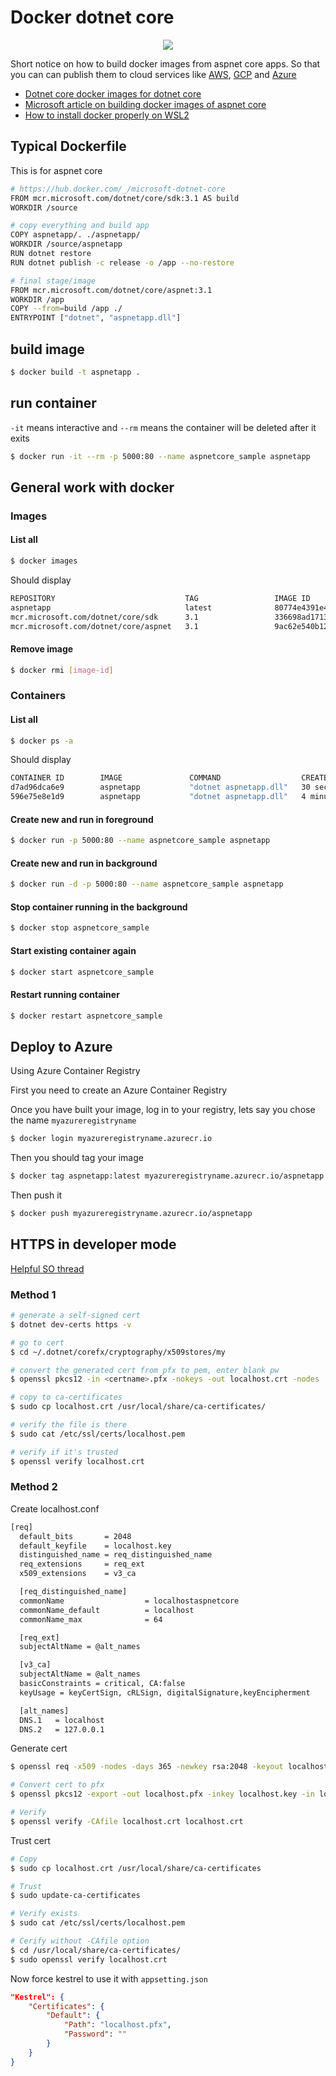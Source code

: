 # Docker dotnet core

<div class="separator" style="clear: both; text-align: center;"><img border="0" src="https://storage.googleapis.com/backslash-project.appspot.com/static/docker-dotnetcore.png"/></div>

Short notice on how to build docker images from aspnet core apps. So that you can can publish them to cloud services like [AWS](https://docs.aws.amazon.com/elasticbeanstalk/latest/dg/dotnet-core-tutorial.html), [GCP](https://cloud.google.com/appengine/docs/flexible/dotnet/quickstart) and [Azure](https://docs.microsoft.com/en-us/aspnet/core/host-and-deploy/azure-apps)

* [Dotnet core docker images for dotnet core](https://hub.docker.com/_/microsoft-dotnet-core)
* [Microsoft article on building docker images of aspnet core](https://docs.microsoft.com/en-us/aspnet/core/host-and-deploy/docker/building-net-docker-images)
* [How to install docker properly on WSL2](https://subhankarsarkar.com/wsl2-for-containerised-dot-net-core-development-using-docker/)

## Typical Dockerfile
This is for aspnet core
```bash
# https://hub.docker.com/_/microsoft-dotnet-core
FROM mcr.microsoft.com/dotnet/core/sdk:3.1 AS build
WORKDIR /source

# copy everything and build app
COPY aspnetapp/. ./aspnetapp/
WORKDIR /source/aspnetapp
RUN dotnet restore
RUN dotnet publish -c release -o /app --no-restore

# final stage/image
FROM mcr.microsoft.com/dotnet/core/aspnet:3.1
WORKDIR /app
COPY --from=build /app ./
ENTRYPOINT ["dotnet", "aspnetapp.dll"]
```

## build image
```sh
$ docker build -t aspnetapp .
```

## run container
`-it` means interactive and `--rm` means the container will be deleted after it exits
```sh
$ docker run -it --rm -p 5000:80 --name aspnetcore_sample aspnetapp
```

## General work with docker

### Images
#### List all
```sh
$ docker images
```

Should display 
```bash
REPOSITORY                             TAG                 IMAGE ID            CREATED             SIZE
aspnetapp                              latest              80774e4391e4        55 minutes ago      212MB
mcr.microsoft.com/dotnet/core/sdk      3.1                 336698ad1713        2 days ago          691MB
mcr.microsoft.com/dotnet/core/aspnet   3.1                 9ac62e540b12        2 days ago          207MB
```

#### Remove image
```sh
$ docker rmi [image-id]
```

### Containers
#### List all
```sh
$ docker ps -a
```
Should display
```bash
CONTAINER ID        IMAGE               COMMAND                  CREATED             STATUS                          PORTS                  NAMES
d7ad96dca6e9        aspnetapp           "dotnet aspnetapp.dll"   30 seconds ago      Up 30 seconds                   0.0.0.0:5000->80/tcp   aspnetcore_sample2
596e75e8e1d9        aspnetapp           "dotnet aspnetapp.dll"   4 minutes ago       Exited (0) About a minute ago                          aspnetcore_sample
```

#### Create new and run in foreground
```sh
$ docker run -p 5000:80 --name aspnetcore_sample aspnetapp
```

#### Create new and run in background
```sh
$ docker run -d -p 5000:80 --name aspnetcore_sample aspnetapp
```

#### Stop container running in the background
```sh
$ docker stop aspnetcore_sample
```

#### Start existing container again
```sh
$ docker start aspnetcore_sample
```

#### Restart running container
```sh
$ docker restart aspnetcore_sample
```

## Deploy to Azure 
Using Azure Container Registry

First you need to create an Azure Container Registry  

Once you have built your image, log in to your registry, lets say you chose the name `myazureregistryname`
```sh
$ docker login myazureregistryname.azurecr.io
```

Then you should tag your image
```sh
$ docker tag aspnetapp:latest myazureregistryname.azurecr.io/aspnetapp
```

Then push it
```sh
$ docker push myazureregistryname.azurecr.io/aspnetapp
```

## HTTPS in developer mode
[Helpful SO thread](https://stackoverflow.com/questions/55485511/how-to-run-dotnet-dev-certs-https-trust)
### Method 1
```sh
# generate a self-signed cert
$ dotnet dev-certs https -v

# go to cert
$ cd ~/.dotnet/corefx/cryptography/x509stores/my

# convert the generated cert from pfx to pem, enter blank pw
$ openssl pkcs12 -in <certname>.pfx -nokeys -out localhost.crt -nodes

# copy to ca-certificates
$ sudo cp localhost.crt /usr/local/share/ca-certificates/

# verify the file is there
$ sudo cat /etc/ssl/certs/localhost.pem

# verify if it's trusted
$ openssl verify localhost.crt
```

### Method 2
Create localhost.conf
```bash
[req]
  default_bits       = 2048
  default_keyfile    = localhost.key
  distinguished_name = req_distinguished_name
  req_extensions     = req_ext
  x509_extensions    = v3_ca

  [req_distinguished_name]
  commonName                  = localhostaspnetcore
  commonName_default          = localhost
  commonName_max              = 64

  [req_ext]
  subjectAltName = @alt_names

  [v3_ca]
  subjectAltName = @alt_names
  basicConstraints = critical, CA:false
  keyUsage = keyCertSign, cRLSign, digitalSignature,keyEncipherment

  [alt_names]
  DNS.1   = localhost
  DNS.2   = 127.0.0.1
```

Generate cert
```sh
$ openssl req -x509 -nodes -days 365 -newkey rsa:2048 -keyout localhost.key -out localhost.crt -config localhost.conf

# Convert cert to pfx
$ openssl pkcs12 -export -out localhost.pfx -inkey localhost.key -in localhost.crt

# Verify
$ openssl verify -CAfile localhost.crt localhost.crt
```

Trust cert
```sh
# Copy
$ sudo cp localhost.crt /usr/local/share/ca-certificates

# Trust
$ sudo update-ca-certificates

# Verify exists
$ sudo cat /etc/ssl/certs/localhost.pem

# Cerify without -CAfile option
$ cd /usr/local/share/ca-certificates/
$ sudo openssl verify localhost.crt
```

Now force kestrel to use it with `appsetting.json`
```json
"Kestrel": {
    "Certificates": {
        "Default": {
            "Path": "localhost.pfx",
            "Password": ""
        }
    }
}
```
